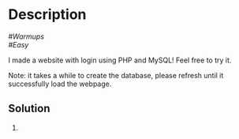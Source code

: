 # Description

_#Warmups_<br>
_#Easy_<br>

I made a website with login using PHP and MySQL! Feel free to try it.<br>

Note: it takes a while to create the database, please refresh until it successfully load the webpage.

## Solution

1. 
